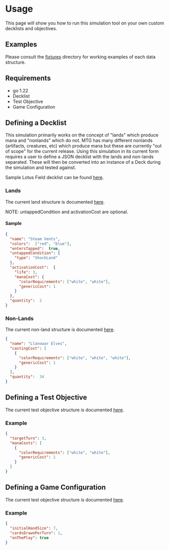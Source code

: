# Usage

This page will show you how to run this simulation tool on your own custom decklists and objectives.

## Examples
Please consult the [fixtures](../fixtures) directory for working examples of each data structure. 

## Requirements
* go 1.22
* Decklist
* Test Objective
* Game Configuration

## Defining a Decklist
This simulation primarily works on the concept of "lands" which produce mana and "nonlands" which do not. 
MTG has many different nonlands (artifacts, creatures, etc) which produce mana but these are currently "out of scope" for the current release.
Using this simulation in its current form requires a user to define a JSON decklist with the lands and non-lands separated. 
These will then be converted into an instance of a Deck during the simulation and tested against. 

Sample Lotus Field decklist can be found [here](../fixtures/lotus-field-deck.json).

### Lands
The current land structure is documented [here](package/model/decklist.go).

NOTE: untappedCondition and activationCost are optional.

#### Sample
```json
{
  "name": "Steam Vents",
  "colors":  ["red", "blue"],
  "entersTapped":  true,
  "untappedCondition": {
    "type": "ShockLand"
  },
  "activationCost":  {
    "life": 3,
    "manaCost": {
      "colorRequirements": ["white", "white"],
      "genericCost": 1
    }
  },
  "quantity":  2
}
```

### Non-Lands
The current non-land structure is documented [here](package/model/decklist.go).

```json
{
  "name": "Llanowar Elves",
  "castingCost": [
    {
      "colorRequirements": ["white", "white", "white"],
      "genericCost": 1
    }
  ],
  "quantity":  34
}
```

## Defining a Test Objective
The current test objective structure is documented [here](package/model/objective.go).

### Example
```json
{
  "targetTurn": 3,
  "manaCosts": [
    {
      "colorRequirements": ["white", "white"],
      "genericCost": 1
    }
  ]
}
```

## Defining a Game Configuration
The current test objective structure is documented [here](package/model/config.go).

### Example
```json
{
  "initialHandSize": 7,
  "cardsDrawnPerTurn": 1,
  "onThePlay": true
}
```

